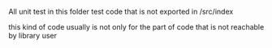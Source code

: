 All unit test in this folder test code that is not exported in /src/index

this kind of code usually is not only for the part of code that is not reachable by library user
